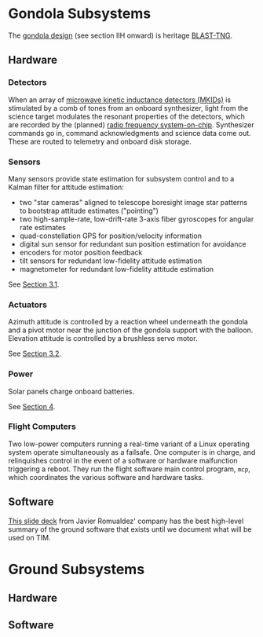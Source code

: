 # Gondola Subsystems

The [gondola design](https://arxiv.org/ftp/arxiv/papers/2009/2009.14340.pdf) (see section IIH onward) is heritage [BLAST-TNG](https://arxiv.org/pdf/1808.08597.pdf). 

## Hardware

### Detectors

When an array of [microwave kinetic inductance detectors (MKIDs)](https://en.wikipedia.org/wiki/Kinetic_inductance_detector) is stimulated by a comb of tones from an onboard synthesizer, light from the science target modulates the resonant properties of the detectors, which are recorded by the (planned) [radio frequency system-on-chip](https://agenda.infn.it/event/15448/contributions/95719/attachments/65674/80041/LTD_poster_Sinclair1.pdf). Synthesizer commands go in, command acknowledgments and science data come out. These are routed to telemetry and onboard disk storage.

### Sensors

Many sensors provide state estimation for subsystem control and to a Kalman filter for attitude estimation:
* two "star cameras" aligned to telescope boresight image star patterns to bootstrap attitude estimates ("pointing")
* two high-sample-rate, low-drift-rate 3-axis fiber gyroscopes for angular rate estimates
* quad-constellation GPS for position/velocity information
* digital sun sensor for redundant sun position estimation for avoidance
* encoders for motor position feedback
* tilt sensors for redundant low-fidelity attitude estimation
* magnetometer for redundant low-fidelity attitude estimation

See [Section 3.1](https://arxiv.org/pdf/2012.01039.pdf).

### Actuators

Azimuth attitude is controlled by a reaction wheel underneath the gondola and a pivot motor near the junction of the gondola support with the balloon. Elevation attitude is controlled by a brushless servo motor.

See [Section 3.2](https://arxiv.org/pdf/2012.01039.pdf).

### Power

Solar panels charge onboard batteries.

See [Section 4](https://arxiv.org/pdf/2012.01039.pdf).

### Flight Computers

Two low-power computers running a real-time variant of a Linux operating system operate simultaneously as a failsafe. One computer is in charge, and relinquishes control in the event of a software or hardware malfunction triggering a reboot. They run the flight software main control program, `mcp`, which coordinates the various software and hardware tasks.

## Software

[This slide deck](https://uploads-ssl.webflow.com/5f36afb5b4462e6fae2a317c/60f0456377cf175cf1e38561_StarSpec_Scientific_Ballooning_Brochure_July_2021_printed.pdf) from Javier Romualdez' company has the best high-level summary of the ground software that exists until we document what will be used on TIM.

# Ground Subsystems

## Hardware

## Software